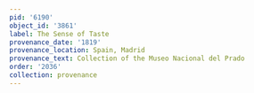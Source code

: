 ```yaml
---
pid: '6190'
object_id: '3861'
label: The Sense of Taste
provenance_date: '1819'
provenance_location: Spain, Madrid
provenance_text: Collection of the Museo Nacional del Prado
order: '2036'
collection: provenance
---
```


